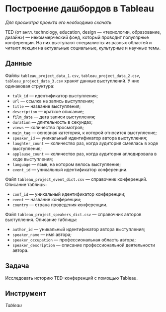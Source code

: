 # Построение дашбордов в Tableau

*Для просмотра проекта его необходимо скачать*

TED (от англ. technology, education, design — «технологии, образование, дизайн») — некоммерческий фонд, который проводит популярные конференции. На них выступают специалисты из разных областей и читают лекции на актуальные социальные, культурные и научные темы. 

## Данные
Файлы `tableau_project_data_1.csv`, `tableau_project_data_2.csv`, `tableau_project_data_3.csv` хранят данные выступлений. У них одинаковая структура:
- `talk_id` — идентификатор выступления;
- `url` — ссылка на запись выступления;
- `title` — название выступления;
- `description` — краткое описание;
- `film_date` — дата записи выступления;
- `duration` — длительность в секундах;
- `views` — количество просмотров;
- `main_tag` — основная категория, к которой относится выступление;
- `speaker_id` — уникальный идентификатор автора выступления;
- `laughter_count` — количество раз, когда аудитория смеялась в ходе выступления;
- `applause_count` — количество раз, когда аудитория аплодировала в ходе выступления;
- `language` — язык, на котором велось выступление;
- `event_id` — уникальный идентификатор конференции.


Файл `tableau_project_event_dict.csv` — справочник конференций. Описание таблицы:
- `conf_id` — уникальный идентификатор конференции;
- `event` — название конференции;
- `country` — страна проведения конференции.


Файл `tableau_project_speakers_dict.csv` — справочник авторов выступления. Описание таблицы:
- `author_id` — уникальный идентификатор автора выступления;
- `speaker_name` — имя автора;
- `speaker_occupation` — профессиональная область автора;
- `speaker_description` — описание профессиональной деятельности автора.

## Задача
Исследовать историю TED-конференций с помощью Tableau.

## Инструмент
*Tableau*

